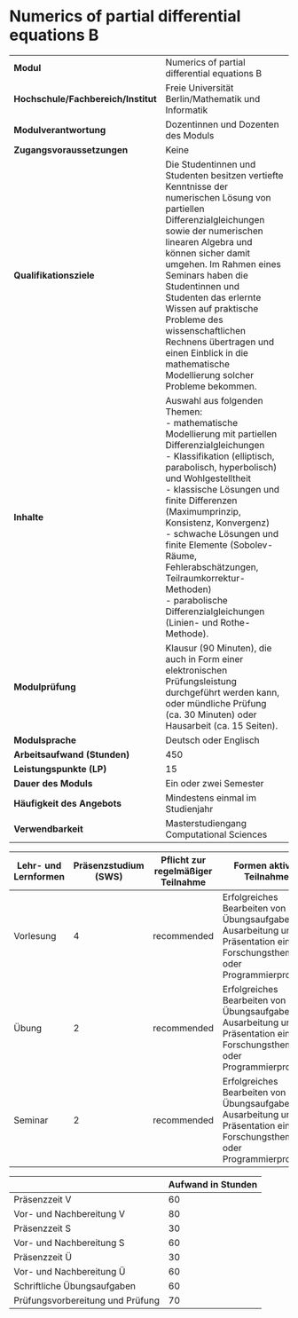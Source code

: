 # Numerics of partial differential equations B
|                                    |   |
|------------------------------------|---|
|**Modul**                           | Numerics of partial differential equations B |
|**Hochschule/Fachbereich/Institut** | Freie Universität Berlin/Mathematik und Informatik |
|**Modulverantwortung**              | Dozentinnen und Dozenten des Moduls |
|**Zugangsvoraussetzungen**          | Keine |
|**Qualifikationsziele**             | Die Studentinnen und Studenten besitzen vertiefte Kenntnisse der numerischen Lösung von partiellen Differenzialgleichungen sowie der numerischen linearen Algebra und können sicher damit umgehen. Im Rahmen eines Seminars haben die Studentinnen und Studenten das erlernte Wissen auf praktische Probleme des wissenschaftlichen Rechnens übertragen und einen Einblick in die mathematische Modellierung solcher Probleme bekommen. |
|**Inhalte**                         | Auswahl aus folgenden Themen:<br>- mathematische Modellierung mit partiellen Differenzialgleichungen<br>- Klassifikation (elliptisch, parabolisch, hyperbolisch) und Wohlgestelltheit<br>- klassische Lösungen und finite Differenzen (Maximumprinzip, Konsistenz, Konvergenz)<br>- schwache Lösungen und finite Elemente (Sobolev-Räume, Fehlerabschätzungen, Teilraumkorrektur-Methoden)<br>- parabolische Differenzialgleichungen (Linien- und Rothe-Methode). |
|**Modulprüfung**                    | Klausur (90 Minuten), die auch in Form einer elektronischen Prüfungsleistung durchgeführt werden kann, oder mündliche Prüfung (ca. 30 Minuten) oder Hausarbeit (ca. 15 Seiten). |
|**Modulsprache**                    | Deutsch oder Englisch |
|**Arbeitsaufwand (Stunden)**        | 450 |
|**Leistungspunkte (LP)**            | 15 |
|**Dauer des Moduls**                | Ein oder zwei Semester |
|**Häufigkeit des Angebots**         | Mindestens einmal im Studienjahr |
|**Verwendbarkeit**                  | Masterstudiengang Computational Sciences |

| Lehr- und Lernformen | Präsenzstudium <br> (SWS) | Pflicht zur regelmäßiger Teilnahme | Formen aktiver Teilnahme |
| ---------------------|---------------------------|------------------------------------|------------------------- |
| Vorlesung            | 4                         | recommended                        | Erfolgreiches Bearbeiten von Übungsaufgaben<br>Ausarbeitung und Präsentation eines Forschungsthemas oder Programmierprojekts |
| Übung                | 2                         | recommended                        | Erfolgreiches Bearbeiten von Übungsaufgaben<br>Ausarbeitung und Präsentation eines Forschungsthemas oder Programmierprojekts |
| Seminar              | 2                         | recommended                        | Erfolgreiches Bearbeiten von Übungsaufgaben<br>Ausarbeitung und Präsentation eines Forschungsthemas oder Programmierprojekts |

|   | Aufwand in Stunden |
| - |--------------------|
| Präsenzzeit V                            | 60    |
| Vor- und Nachbereitung V                 | 80    |
| Präsenzzeit S                            | 30    |
| Vor- und Nachbereitung S                 | 60    |
| Präsenzzeit Ü                            | 30    |
| Vor- und Nachbereitung Ü                 | 60    |
| Schriftliche Übungsaufgaben              | 60    |
| Prüfungsvorbereitung und Prüfung         | 70    |
